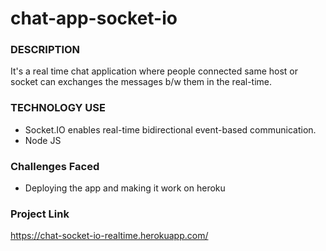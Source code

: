 # chat-app-socket-io

### DESCRIPTION

It's a real time chat application where people connected same host or socket  can exchanges the messages b/w them in the real-time.

### TECHNOLOGY USE

* Socket.IO enables real-time bidirectional event-based communication.
* Node JS

### Challenges Faced

* Deploying the app and making it work on heroku

### Project Link

 https://chat-socket-io-realtime.herokuapp.com/

